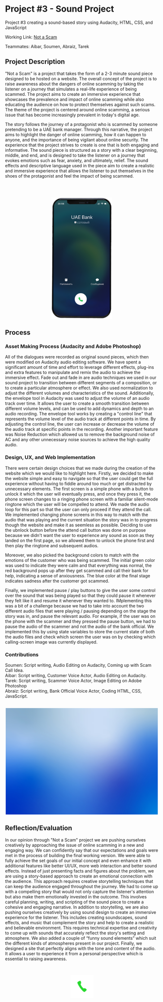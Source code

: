 # Project #3 - Sound Project
Project #3 creating a sound-based story using Audacity, HTML, CSS, and JavaScript

Working Link: [Not a Scam](https://abraiz01.github.io/CommunicationsLab/soundProject/)

Teammates: Aibar, Soumen, Abraiz, Tarek

## Project Description

"Not a Scam" is a project that takes the form of a 2-3 minute sound piece designed to be hosted on a website. The overall concept of the project is to raise awareness about the dangers of online scamming by taking the listener on a journey that simulates a real-life experience of being scammed. The project aims to create an immersive experience that showcases the prevalence and impact of online scamming while also educating the audience on how to protect themselves against such scams. The theme of the project is centered around online scamming, a serious issue that has become increasingly prevalent in today's digital age. 

The story follows the journey of a protagonist who is scammed by someone pretending to be a UAE bank manager. Through this narrative, the project aims to highlight the danger of online scamming, how it can happen to anyone, and the importance of being vigilant about online security. The experience that the project strives to create is one that is both engaging and informative. The sound piece is structured as a story with a clear beginning, middle, and end, and is designed to take the listener on a journey that evokes emotions such as fear, anxiety, and ultimately, relief. The sound effects and descriptive language used in the piece aim to create a realistic and immersive experience that allows the listener to put themselves in the shoes of the protagonist and feel the impact of being scammed.

<br/><br/>

<p align="center">
  <img 
    width="200"
    height="400"
    src="https://github.com/Abraiz01/Abraiz01.github.io/blob/main/CommunicationsLab/soundProject/images/phone-ringing.png"
  >
</p>


## Process

### Asset Making Process (Audacity and Adobe Photoshop)

All of the dialogues were recorded as original sound pieces, which then were modified on Audacity audio editing software. We have spent a significant amount of time and effort to leverage different effects, plug-ins and extra features to manipulate and remix the audio to achieve the immersive effect. Fade out and fade in are audio techniques we used in our sound project to transition between different segments of a composition, or to create a particular atmosphere or effect. We also used normalization to adjust the different volumes and characteristics of the sound. Additionally, the envelope tool in Audacity was used to adjust the volume of an audio track over time. It allows the user to create a smooth transition between different volume levels, and can be used to add dynamics and depth to an audio recording. The envelope tool works by creating a "control line" that represents the volume level of the audio track at different points in time. By adjusting the control line, the user can increase or decrease the volume of the audio track at specific points in the recording. Another important feature was Noise Reduction which allowed us to remove the background noise of AC and any other unnecessary noise sources to achieve the high quality audio.

### Design, UX, and Web Implementation 

There were certain design choices that we made during the creation of the website which we would like to highlight here. Firstly, we decided to make the website simple and easy to navigate so that the user could get the full experience without having to fiddle around too much or get distracted by unnecessary elements. The first screen is a simple phone with a button to unlock it which the user will eventually press, and once they press it, the phone screen changes to a ringing phone screen with a familiar silent-mode ringtone which the user will be compelled to attend. We made the audio loop for this part so that the user can only proceed if they attend the call. We implemented changing phone screens in this way to match with the audio that was playing and the current situation the story was in to progress though the website and make it as seemless as possible. Deciding to use the ubnlock button before the attend call button was done on purpose because we didn't want the user to experience any sound as soon as they landed on the first page, so we allowed them to unlock the phone first and then play the ringtone and subsequent audios. 

Moreover, we also picked the background colors to match with the emotions of the customer who was being scammed. The initial green color was used to indicate they were calm and that everything was normal, the red background pops up after they get scammed and call their bank for help, indicating a sense of anxiousness. The blue color at the final stage indicates sadness after the customer got scammed.

Finally, we implemented pause / play buttons to give the user some control over the sound that was being played so that they could pause it whenever they felt like it and resume it whenever they wanted to. IMplementing this was a bit of a challenge because we had to take into account the two different audio files that were playing / pausing depending on the stage the story was in, and pause the relevant audio. For example, if the user was on the phone with the scammer and they pressed the pause button, we had to pause the audio of the scammer and not the audio of the bank official. We implemented this by using state variables to store the current state of both the audio files and check which screen the user was on by checking which calling-screen image was currently displayed.

### Contributions

Soumen: Script writing, Audio Editing on Audacity, Coming up with Scam Call Idea.<br/>
Aibar: Script writing, Customer Voice Actor, Audio Editing on Audacity.<br/>
Tarek: Script writing, Scammer Voice Actor, Image Editing on Adobe Photoshop<br/>
Abraiz: Script writing, Bank Official Voice Actor, Coding HTML, CSS, JavaScript. <br/><br/>

<p align="center">
  <img 
    width="500"
    height="350"
    src="https://github.com/Abraiz01/Abraiz01.github.io/blob/main/CommunicationsLab/soundProject/images/blue-bg.jpg"
  >
</p>

## Reflection/Evaluation

In our opinion through "Not a Scam" project we are pushing ourselves creatively by approaching the issue of online scamming in a new and engaging way. We can confidently say that our expectations and goals were met in the process of building the final working version. We were able to fully achieve the set goals of our initial concept and even enhance it with additional features like better UI/UX, more web interaction and better sound effects. Instead of just presenting facts and figures about the problem, we are using a story-based approach to create an emotional connection with the audience. This approach requires creative storytelling techniques that can keep the audience engaged throughout the journey. We had to come up with a compelling story that would not only capture the listener's attention but also make them emotionally invested in the outcome. This involves careful planning, writing, and scripting of the sound piece to create a cohesive and engaging narrative. In addition to storytelling, we are also pushing ourselves creatively by using sound design to create an immersive experience for the listener. This includes creating soundscapes, sound effects, and music that complement the story and help to create a realistic and believable environment. This requires technical expertise and creativity to come up with sounds that accurately reflect the story's setting and atmosphere. We also added a couple of “funny sound elements” which suit the different kinds of atmospheres present in our project. Finally, we designed a site that perfectly aligns with the tone and content of the audio. It allows a user to experience it from a personal perspective which is essential to raising awareness.

<br/>

<p align="center">
  <img 
    width="75"
    height="75"
    src="https://github.com/Abraiz01/Abraiz01.github.io/blob/main/CommunicationsLab/soundProject/images/attend.png"
  >
</p>

